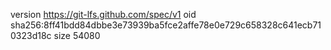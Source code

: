 version https://git-lfs.github.com/spec/v1
oid sha256:8ff41bdd84dbbe3e73939ba5fce2affe78e0e729c658328c641ecb710323d18c
size 54080
